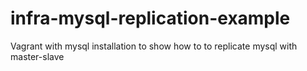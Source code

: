 # infra-mysql-replication-example
Vagrant with mysql installation to show how to to replicate mysql with master-slave 
